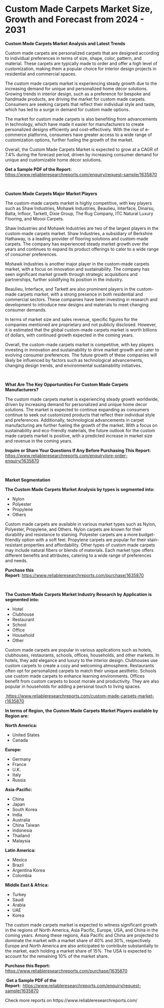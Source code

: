<p><h1>Custom Made Carpets Market Size, Growth and Forecast from 2024 - 2031</h1></p><p><strong>Custom Made Carpets Market Analysis and Latest Trends</strong></p>
<p><p>Custom made carpets are personalized carpets that are designed according to individual preferences in terms of size, shape, color, pattern, and material. These carpets are typically made to order and offer a high level of customization, making them a popular choice for interior design projects in residential and commercial spaces.</p><p>The custom made carpets market is experiencing steady growth due to the increasing demand for unique and personalized home décor solutions. Growing trends in interior design, such as a preference for bespoke and handmade products, are driving the market for custom made carpets. Consumers are seeking carpets that reflect their individual style and taste, which has led to a surge in demand for custom made options.</p><p>The market for custom made carpets is also benefiting from advancements in technology, which have made it easier for manufacturers to create personalized designs efficiently and cost-effectively. With the rise of e-commerce platforms, consumers have greater access to a wide range of customization options, further fueling the growth of the market.</p><p>Overall, the Custom Made Carpets Market is expected to grow at a CAGR of 7.4% during the forecast period, driven by increasing consumer demand for unique and customizable home décor solutions.</p></p>
<p><strong>Get a Sample PDF of the Report:&nbsp;</strong> <a href="https://www.reliableresearchreports.com/enquiry/request-sample/1635870">https://www.reliableresearchreports.com/enquiry/request-sample/1635870</a></p>
<p>&nbsp;</p>
<p><strong>Custom Made Carpets Major Market Players</strong></p>
<p><p>The custom-made carpets market is highly competitive, with key players such as Shaw Industries, Mohawk Industries, Beaulieu, Interface, Dinarsu, Balta, Infloor, Tarkett, Dixie Group, The Rug Company, ITC Natural Luxury Flooring, and Moooi Carpets. </p><p>Shaw Industries and Mohawk Industries are two of the largest players in the custom-made carpets market. Shaw Industries, a subsidiary of Berkshire Hathaway, is a leading provider of flooring solutions and custom-made carpets. The company has experienced steady market growth over the years and continues to expand its product offerings to cater to a wide range of consumer preferences.</p><p>Mohawk Industries is another major player in the custom-made carpets market, with a focus on innovation and sustainability. The company has seen significant market growth through strategic acquisitions and partnerships, further solidifying its position in the industry.</p><p>Beaulieu, Interface, and Tarkett are also prominent players in the custom-made carpets market, with a strong presence in both residential and commercial sectors. These companies have been investing in research and development to introduce new designs and materials to meet changing consumer demands.</p><p>In terms of market size and sales revenue, specific figures for the companies mentioned are proprietary and not publicly disclosed. However, it is estimated that the global custom-made carpets market is worth billions of dollars, with continued growth expected in the coming years.</p><p>Overall, the custom-made carpets market is competitive, with key players investing in innovation and sustainability to drive market growth and cater to evolving consumer preferences. The future growth of these companies will likely be influenced by factors such as technological advancements, changing design trends, and environmental sustainability initiatives.</p></p>
<p>&nbsp;</p>
<p><strong>What Are The Key Opportunities For Custom Made Carpets Manufacturers?</strong></p>
<p><p>The custom made carpets market is experiencing steady growth worldwide, driven by increasing demand for personalized and unique home decor solutions. The market is expected to continue expanding as consumers continue to seek out customized products that reflect their individual style and preferences. Additionally, technological advancements in carpet manufacturing are further fueling the growth of the market. With a focus on sustainability and eco-friendly materials, the future outlook for the custom made carpets market is positive, with a predicted increase in market size and revenue in the coming years.</p></p>
<p><strong>Inquire or Share Your Questions If Any Before Purchasing This Report:</strong> <a href="https://www.reliableresearchreports.com/enquiry/pre-order-enquiry/1635870">https://www.reliableresearchreports.com/enquiry/pre-order-enquiry/1635870</a></p>
<p>&nbsp;</p>
<p><strong>Market Segmentation</strong></p>
<p><strong>The Custom Made Carpets Market Analysis by types is segmented into:</strong></p>
<p><ul><li>Nylon</li><li>Polyester</li><li>Propylene</li><li>Others</li></ul></p>
<p><p>Custom made carpets are available in various market types such as Nylon, Polyester, Propylene, and Others. Nylon carpets are known for their durability and resistance to staining. Polyester carpets are a more budget-friendly option with a soft feel. Propylene carpets are popular for their stain-resistant properties and affordability. Other types of custom made carpets may include natural fibers or blends of materials. Each market type offers different benefits and attributes, catering to a wide range of preferences and needs.</p></p>
<p><strong>Purchase this Report:&nbsp;</strong><a href="https://www.reliableresearchreports.com/purchase/1635870">https://www.reliableresearchreports.com/purchase/1635870</a></p>
<p>&nbsp;</p>
<p><strong>The Custom Made Carpets Market Industry Research by Application is segmented into:</strong></p>
<p><ul><li>Hotel</li><li>Clubhouse</li><li>Restaurant</li><li>School</li><li>Office</li><li>Household</li><li>Other</li></ul></p>
<p><p>Custom made carpets are popular in various applications such as hotels, clubhouses, restaurants, schools, offices, households, and other markets. In hotels, they add elegance and luxury to the interior design. Clubhouses use custom carpets to create a cozy and welcoming atmosphere. Restaurants often opt for personalized carpets to match their unique aesthetic. Schools use custom made carpets to enhance learning environments. Offices benefit from custom carpets to boost morale and productivity. They are also popular in households for adding a personal touch to living spaces.</p></p>
<p><a href="https://www.reliableresearchreports.com/custom-made-carpets-market-r1635870">&nbsp;https://www.reliableresearchreports.com/custom-made-carpets-market-r1635870</a></p>
<p><strong>In terms of Region, the Custom Made Carpets Market Players available by Region are:</strong></p>
<p>
    <p> <strong> North America: </strong>
        <ul>
            <li>United States</li>
            <li>Canada</li>
        </ul>
        </p> 
    <p> <strong> Europe: </strong>
        <ul>
            <li>Germany</li>
            <li>France</li>
            <li>U.K.</li>
            <li>Italy</li>
            <li>Russia</li>
        </ul>
        </p> 
    <p> <strong> Asia-Pacific: </strong>
        <ul>
            <li>China</li>
            <li>Japan</li>
            <li>South Korea</li>
            <li>India</li>
            <li>Australia</li>
            <li>China Taiwan</li>
            <li>Indonesia</li>
            <li>Thailand</li>
            <li>Malaysia</li>
        </ul>
        </p> 
    <p> <strong> Latin America: </strong>
        <ul>
            <li>Mexico</li>
            <li>Brazil</li>
            <li>Argentina Korea</li>
            <li>Colombia</li>
        </ul>
        </p> 
    <p> <strong> Middle East & Africa: </strong>
        <ul>
            <li>Turkey</li>
            <li>Saudi</li>
            <li>Arabia</li>
            <li>UAE</li>
            <li>Korea</li>
        </ul>
    </p>
    </p>
<p><p>The custom made carpets market is expected to witness significant growth in the regions of North America, Asia Pacific, Europe, USA, and China in the coming years. Among these regions, Asia Pacific and China are projected to dominate the market with a market share of 40% and 30%, respectively. Europe and North America are also anticipated to contribute substantially to the market, each holding a market share of 15%. The USA is expected to account for the remaining 10% of the market share.</p></p>
<p><strong>Purchase this Report: </strong><a href="https://www.reliableresearchreports.com/purchase/1635870">https://www.reliableresearchreports.com/purchase/1635870</a></p>
<p>&nbsp;<strong>Get a Sample PDF of the Report:&nbsp;&nbsp;</strong><a href="https://www.reliableresearchreports.com/enquiry/request-sample/1635870">https://www.reliableresearchreports.com/enquiry/request-sample/1635870</a></p>
<p><strong></strong></p>
<p>Check more reports on https://www.reliableresearchreports.com/</p>
